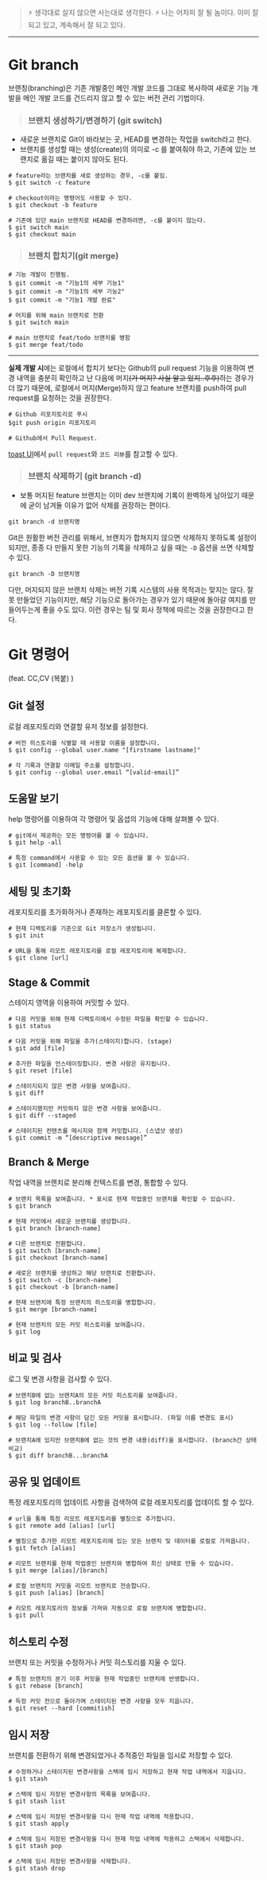 > ⚡ 생각대로 살지 않으면 사는대로 생각한다. 
> ⚡ 나는 어차피 잘 될 놈이다. 이미 잘 되고 있고, 계속해서 잘 되고 있다.

---

# Git branch
브랜칭(branching)은 기존 개발중인 메인 개발 코드를 그대로 복사하여 새로운 기능 개발을 메인 개발 코드를 건드리지 않고 할 수 있는 버전 관리 기법이다.



> ### 브랜치 생성하기/변경하기 (git switch)
* 새로운 브랜치로 Git이 바라보는 곳, HEAD를 변경하는 작업을 switch라고 한다.
* 브랜치를 생성할 때는 생성(create)의 의미로 -c 를 붙여줘야 하고, 기존에 있는 브랜치로 옮길 때는 붙이지 않아도 된다.

```
# feature라는 브랜치를 새로 생성하는 경우, -c를 붙임.
$ git switch -c feature

# checkout이라는 명령어도 사용할 수 있다.
$ git checkout -b feature

# 기존에 있던 main 브랜치로 HEAD를 변경하려면, -c를 붙이지 않는다.
$ git switch main
$ git checkout main
```

> ### 브랜치 합치기(git merge)

```git
# 기능 개발이 진행됨.
$ git commit -m "기능1의 세부 기능1"
$ git commit -m "기능1의 세부 기능2"
$ git commit -m "기능1 개발 완료"

# 머지를 위해 main 브랜치로 전환
$ git switch main

# main 브랜치로 feat/todo 브랜치를 병함
$ git merge feat/todo
```

---
**실제 개발 시**에는 로컬에서 합치기 보다는 Github의 pull request 기능을 이용하여 변경 내역을 충분히 확인하고 난 다음에 머지~~(가 머지? 사실 알고 있지..후후)~~하는 경우가 더 많기 때문에, 로컬에서 머지(Merge)하지 않고 feature 브랜치를 push하여 pull request를 요청하는 것을 권장한다.

```
# Github 리포지토리로 푸시
$git push origin 리포지토리

# Github에서 Pull Request.
```

[toast UI](https://github.com/nhn/tui.editor/pull/2633)에서 `pull request`와 `코드 리뷰`를 참고할 수 있다.


> ### 브랜치 삭제하기 (git branch -d)
* 보통 머지된 feature 브랜치는 이미 dev 브랜치에 기록이 완벽하게 남아있기 때문에 굳이 남겨둘 이유가 없어 삭제를 권장하는 편이다.

```git
git branch -d 브랜치명
```
Git은 원활한 버전 관리를 위해서, 브랜치가 합쳐지지 않으면 삭제하지 못하도록 설정이 되지만, 종종 다 만들지 못한 기능의 기록을 삭제하고 싶을 때는 `-D` 옵션을 쓰면 삭제할 수 있다.
```git
git branch -D 브랜치명
```
다만, 머지되지 않은 브랜치 삭제는 버전 기록 시스템의 사용 목적과는 맞지는 않다. 
잘 못 만들었던 기능이지만, 해당 기능으로 돌아가는 경우가 있기 때문에 돌아갈 여지를 만들어두는게 좋을 수도 있다. 이런 경우는 팀 및 회사 정책에 따르는 것을 권장한다고 한다.


# Git 명령어
(feat. CC,CV (복붙) )

## Git 설정
로컬 레포지토리와 연결할 유저 정보를 설정한다.
```
# 버전 히스토리를 식별할 때 사용할 이름을 설정합니다.
$ git config --global user.name "[firstname lastname]"
```
```
# 각 기록과 연결할 이메일 주소를 설정합니다.
$ git config --global user.email “[valid-email]”
```

## 도움말 보기
help 명령어를 이용하여 각 명령어 및 옵셥의 기능에 대해 살펴볼 수 있다.
```
# git에서 제공하는 모든 명령어를 볼 수 있습니다.
$ git help -all
```
```
# 특정 command에서 사용할 수 있는 모든 옵션을 볼 수 있습니다.
$ git [command] -help
```

## 세팅 및 초기화
레포지토리를 초가화하거나 존재하는 레포지토리를 클론할 수 있다.
```
# 현재 디렉토리를 기준으로 Git 저장소가 생성됩니다.
$ git init
```
```
# URL을 통해 리모트 레포지토리를 로컬 레포지토리에 복제합니다.
$ git clone [url]
```
## Stage & Commit
스테이지 영역을 이용하여 커밋할 수 있다.
```
# 다음 커밋을 위해 현재 디렉토리에서 수정된 파일을 확인할 수 있습니다.
$ git status
```
```
# 다음 커밋을 위해 파일을 추가(스테이지)합니다. (stage)
$ git add [file]
```
```
# 추가한 파일을 언스테이징합니다. 변경 사항은 유지됩니다.
$ git reset [file]
```
```
# 스테이지되지 않은 변경 사항을 보여줍니다.
$ git diff
```
```
# 스테이지했지만 커밋하지 않은 변경 사항을 보여줍니다.
$ git diff --staged
```
```
# 스테이지된 컨텐츠를 메시지와 함께 커밋합니다. (스냅샷 생성)
$ git commit -m “[descriptive message]”
```

## Branch & Merge
작업 내역을 브랜치로 분리해 컨텍스트를 변경, 통합할 수 있다.
```
# 브랜치 목록을 보여줍니다. * 표시로 현재 작업중인 브랜치를 확인할 수 있습니다.
$ git branch
```
```
# 현재 커밋에서 새로운 브랜치를 생성합니다.
$ git branch [branch-name]
```
```
# 다른 브랜치로 전환합니다.
$ git switch [branch-name]
$ git checkout [branch-name]

# 새로은 브랜치를 생성하고 해당 브랜치로 전환합니다.
$ git switch -c [branch-name]
$ git checkout -b [branch-name]
```
```
# 현재 브랜치에 특정 브랜치의 히스토리를 병합합니다.
$ git merge [branch-name]
```
```
# 현재 브랜치의 모든 커밋 히스토리를 보여줍니다.
$ git log
```

## 비교 및 검사
로그 및 변경 사항을 검사할 수 있다.
```
# 브랜치B에 없는 브랜치A의 모든 커밋 히스토리를 보여줍니다.
$ git log branchB..branchA
```
```
# 해당 파일의 변경 사항이 담긴 모든 커밋을 표시합니다. (파일 이름 변경도 표시)
$ git log --follow [file]
```
```
# 브랜치A에 있지만 브랜치B에 없는 것의 변경 내용(diff)을 표시합니다. (branch간 상태 비교)
$ git diff branchB...branchA
```

## 공유 및 업데이트
특정 레포지토리의 업데이트 사항을 검색하여 로컬 레포지토리를 업데이트 할 수 있다.
```
# url을 통해 특정 리모트 레포지토리를 별칭으로 추가합니다.
$ git remote add [alias] [url]
```
```
# 별칭으로 추가한 리모트 레포지토리에 있는 모든 브랜치 및 데이터를 로컬로 가져옵니다.
$ git fetch [alias]
```
```
# 리모트 브랜치를 현재 작업중인 브랜치와 병합하여 최신 상태로 만들 수 있습니다.
$ git merge [alias]/[branch]
```
```
# 로컬 브랜치의 커밋을 리모트 브랜치로 전송합니다.
$ git push [alias] [branch]
```
```
# 리모트 레포지토리의 정보를 가져와 자동으로 로컬 브랜치에 병합합니다.
$ git pull
```

## 히스토리 수정
브랜치 또는 커밋을 수정하거나 커밋 히스토리를 지울 수 있다.
```
# 특정 브랜치의 분기 이후 커밋을 현재 작업중인 브랜치에 반영합니다.
$ git rebase [branch]
```
```
# 득정 커밋 전으로 돌아가며 스테이지된 변경 사항을 모두 지웁니다.
$ git reset --hard [commitish]
```

## 임시 저장
브랜치를 전환하기 위해 변경되었거나 추적중인 파일을 임시로 저장할 수 있다.
```
# 수정하거나 스테이지된 변경사항을 스택에 임시 저장하고 현재 작업 내역에서 지웁니다.
$ git stash
```
```
# 스택에 임시 저장된 변경사항의 목록을 보여줍니다.
$ git stash list
```
```
# 스택에 임시 저장된 변경사항을 다시 현재 작업 내역에 적용합니다.
$ git stash apply
```
```
# 스택에 임시 저장된 변경사항을 다시 현재 작업 내역에 적용하고 스택에서 삭제합니다.
$ git stash pop
```
```
# 스택에 임시 저장된 변경사항을 삭제합니다.
$ git stash drop
```
